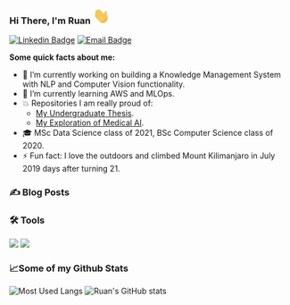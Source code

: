 ### Hi There, I'm Ruan <img src="wave.gif" width="30px">
[![Linkedin Badge](https://img.shields.io/badge/LinkedIn-0077B5?style=for-the-badge&logo=linkedin&logoColor=white)](https://linkedin.com/in/ruan-van-schalkwyk-800a65150)
[![Email Badge](https://img.shields.io/badge/Gmail-D14836?style=for-the-badge&logo=gmail&logoColor=white)](ruanvans1@gmail.com)



**Some quick facts about me:** 
- 🔭 I’m currently working on building a Knowledge Management System with NLP and Computer Vision functionality. 
- 🌱 I’m currently learning AWS and MLOps. 
- 💥 Repositories I am really proud of:
    -    [My Undergraduate Thesis](https://github.com/Ruanvans/GAN-time-series-implementation). 
    -    [My Exploration of Medical AI](https://github.com/Ruanvans/ECG-classification-using-deep-learning).
- 🎓 MSc Data Science class of 2021, BSc Computer Science class of 2020. 
- ⚡ Fun fact: I love the outdoors and climbed Mount Kilimanjaro in July 2019 days after turning 21. 

### ✍️ Blog Posts


### 🛠️ Tools
![](https://img.shields.io/badge/Code-Python-informational?style=flat&logo=python&logoColor=white&color=32CD32) ![](https://img.shields.io/badge/Code-C++-informational?style=flat&logo=c%2B%2B&logoColor=white&color=32CD32)

### 📈Some of my Github Stats
![Most Used Langs](https://github-readme-stats.vercel.app/api/top-langs/?username=Ruanvans&show_icons=true&theme=chartreuse-dark)
![Ruan's GitHub stats](https://github-readme-stats.vercel.app/api?username=Ruanvans&show_icons=true&theme=chartreuse-dark)

